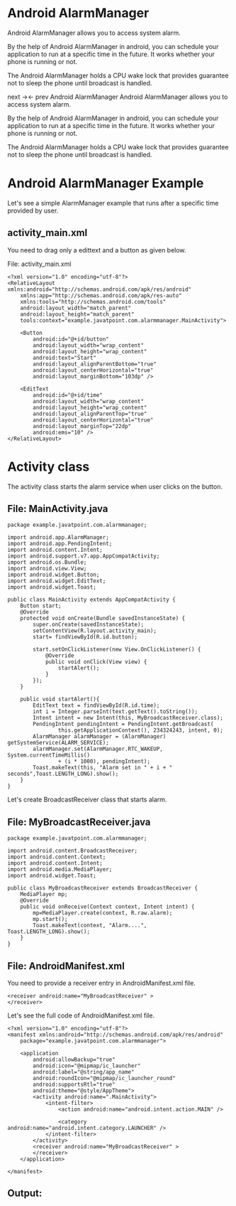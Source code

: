 
# Android AlarmManager

Android AlarmManager allows you to access system alarm.

By the help of Android AlarmManager in android, you can schedule your application to run at a specific time in the future. It works whether your phone is running or not.

The Android AlarmManager holds a CPU wake lock that provides guarantee not to sleep the phone until broadcast is handled.


next →← prev
Android AlarmManager
Android AlarmManager allows you to access system alarm.

By the help of Android AlarmManager in android, you can schedule your application to run at a specific time in the future. It works whether your phone is running or not.

The Android AlarmManager holds a CPU wake lock that provides guarantee not to sleep the phone until broadcast is handled.

# Android AlarmManager Example

Let's see a simple AlarmManager example that runs after a specific time provided by user.

## activity_main.xml

You need to drag only a edittext and a button as given below.

File: activity_main.xml

```
<?xml version="1.0" encoding="utf-8"?>  
<RelativeLayout xmlns:android="http://schemas.android.com/apk/res/android"  
    xmlns:app="http://schemas.android.com/apk/res-auto"  
    xmlns:tools="http://schemas.android.com/tools"  
    android:layout_width="match_parent"  
    android:layout_height="match_parent"  
    tools:context="example.javatpoint.com.alarmmanager.MainActivity">  
  
    <Button  
        android:id="@+id/button"  
        android:layout_width="wrap_content"  
        android:layout_height="wrap_content"  
        android:text="Start"  
        android:layout_alignParentBottom="true"  
        android:layout_centerHorizontal="true"  
        android:layout_marginBottom="103dp" />  
  
    <EditText  
        android:id="@+id/time"  
        android:layout_width="wrap_content"  
        android:layout_height="wrap_content"  
        android:layout_alignParentTop="true"  
        android:layout_centerHorizontal="true"  
        android:layout_marginTop="22dp"  
        android:ems="10" />  
</RelativeLayout>  

```

# Activity class

The activity class starts the alarm service when user clicks on the button.

## File: MainActivity.java

```
package example.javatpoint.com.alarmmanager;  
  
import android.app.AlarmManager;  
import android.app.PendingIntent;  
import android.content.Intent;  
import android.support.v7.app.AppCompatActivity;  
import android.os.Bundle;  
import android.view.View;  
import android.widget.Button;  
import android.widget.EditText;  
import android.widget.Toast;  
  
public class MainActivity extends AppCompatActivity {  
    Button start;  
    @Override  
    protected void onCreate(Bundle savedInstanceState) {  
        super.onCreate(savedInstanceState);  
        setContentView(R.layout.activity_main);  
        start= findViewById(R.id.button);  
  
        start.setOnClickListener(new View.OnClickListener() {  
            @Override  
            public void onClick(View view) {  
                startAlert();  
            }  
        });  
    }  
  
    public void startAlert(){  
        EditText text = findViewById(R.id.time);  
        int i = Integer.parseInt(text.getText().toString());  
        Intent intent = new Intent(this, MyBroadcastReceiver.class);  
        PendingIntent pendingIntent = PendingIntent.getBroadcast(  
                this.getApplicationContext(), 234324243, intent, 0);  
        AlarmManager alarmManager = (AlarmManager) getSystemService(ALARM_SERVICE);  
        alarmManager.set(AlarmManager.RTC_WAKEUP, System.currentTimeMillis()  
                + (i * 1000), pendingIntent);  
        Toast.makeText(this, "Alarm set in " + i + " seconds",Toast.LENGTH_LONG).show();  
    }  
}  
```
Let's create BroadcastReceiver class that starts alarm.

## File: MyBroadcastReceiver.java

```
package example.javatpoint.com.alarmmanager;  
  
import android.content.BroadcastReceiver;  
import android.content.Context;  
import android.content.Intent;  
import android.media.MediaPlayer;  
import android.widget.Toast;  
  
public class MyBroadcastReceiver extends BroadcastReceiver {  
    MediaPlayer mp;  
    @Override  
    public void onReceive(Context context, Intent intent) {  
        mp=MediaPlayer.create(context, R.raw.alarm);  
        mp.start();  
        Toast.makeText(context, "Alarm....", Toast.LENGTH_LONG).show();  
    }  
}  
```
## File: AndroidManifest.xml

You need to provide a receiver entry in AndroidManifest.xml file.

```
<receiver android:name="MyBroadcastReceiver" >  
</receiver>  

```
Let's see the full code of AndroidManifest.xml file.

```
<?xml version="1.0" encoding="utf-8"?>  
<manifest xmlns:android="http://schemas.android.com/apk/res/android"  
    package="example.javatpoint.com.alarmmanager">  
  
    <application  
        android:allowBackup="true"  
        android:icon="@mipmap/ic_launcher"  
        android:label="@string/app_name"  
        android:roundIcon="@mipmap/ic_launcher_round"  
        android:supportsRtl="true"  
        android:theme="@style/AppTheme">  
        <activity android:name=".MainActivity">  
            <intent-filter>  
                <action android:name="android.intent.action.MAIN" />  
  
                <category android:name="android.intent.category.LAUNCHER" />  
            </intent-filter>  
        </activity>  
        <receiver android:name="MyBroadcastReceiver" >  
        </receiver>  
    </application>  
  
</manifest>  

```
## Output:

```
```
